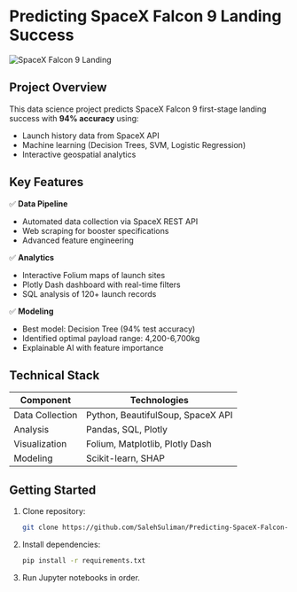 # Predicting SpaceX Falcon 9 Landing Success

![SpaceX Falcon 9 Landing](https://science.nasa.gov/wp-content/uploads/2023/10/KSC-20231013-PH-SPX01_0006-scaled-1.jpg)

## Project Overview
This data science project predicts SpaceX Falcon 9 first-stage landing success with **94% accuracy** using:
- Launch history data from SpaceX API
- Machine learning (Decision Trees, SVM, Logistic Regression)
- Interactive geospatial analytics

## Key Features
✅ **Data Pipeline**
- Automated data collection via SpaceX REST API
- Web scraping for booster specifications
- Advanced feature engineering

✅ **Analytics**
- Interactive Folium maps of launch sites
- Plotly Dash dashboard with real-time filters
- SQL analysis of 120+ launch records

✅ **Modeling**
- Best model: Decision Tree (94% test accuracy)
- Identified optimal payload range: 4,200-6,700kg
- Explainable AI with feature importance

## Technical Stack
| Component | Technologies |
|-----------|--------------|
| Data Collection | Python, BeautifulSoup, SpaceX API |
| Analysis | Pandas, SQL, Plotly |
| Visualization | Folium, Matplotlib, Plotly Dash |
| Modeling | Scikit-learn, SHAP |


## Getting Started
1. Clone repository:
   ```bash
   git clone https://github.com/SalehSuliman/Predicting-SpaceX-Falcon-9-Landings-using-Data-Science.git

2. Install dependencies:

   ```bash
   pip install -r requirements.txt

3. Run Jupyter notebooks in order.
